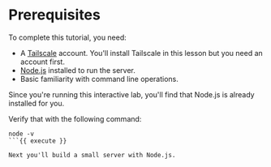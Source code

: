 # Prerequisites

To complete this tutorial, you need:

* A [Tailscale](https://tailscale.io/download) account. You'll install Tailscale in this lesson but you need an account first.
* [Node.js](https://nodejs.org/) installed to run the server.
* Basic familiarity with command line operations.

Since you're running this interactive lab, you'll find that Node.js is already installed for you.

Verify that with the following command:

```
node -v
```{{ execute }}

Next you'll build a small server with Node.js.

